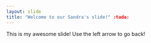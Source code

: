 ```yaml
---
layout: slide
title: "Welcome to our Sandra's slide!" :tada:
---
```

This is my awesome slide!
Use the left arrow to go back!
